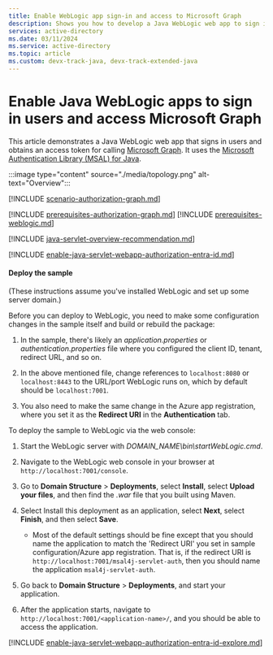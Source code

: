 ```yaml
---
title: Enable WebLogic app sign-in and access to Microsoft Graph
description: Shows you how to develop a Java WebLogic web app to sign in users and call Microsoft Graph with the Microsoft identity platform.
services: active-directory
ms.date: 03/11/2024
ms.service: active-directory
ms.topic: article
ms.custom: devx-track-java, devx-track-extended-java
---
```


# Enable Java WebLogic apps to sign in users and access Microsoft Graph

This article demonstrates a Java WebLogic web app that signs in users and obtains an access token for calling [Microsoft Graph](/graph/overview). It uses the [Microsoft Authentication Library (MSAL) for Java](https://github.com/AzureAD/microsoft-authentication-library-for-java).

:::image type="content" source="./media/topology.png" alt-text="Overview":::

[!INCLUDE [scenario-authorization-graph.md](includes/scenario-authorization-graph.md)]

[!INCLUDE [prerequisites-authorization-graph.md](includes/prerequisites-authorization-graph.md)]
[!INCLUDE [prerequisites-weblogic.md](includes/prerequisites-weblogic.md)]

[!INCLUDE [java-servlet-overview-recommendation.md](includes/java-servlet-overview-recommendation.md)]

[!INCLUDE [enable-java-servlet-webapp-authorization-entra-id.md](includes/enable-java-servlet-webapp-authorization-entra-id.md)]

#### Deploy the sample

(These instructions assume you've installed WebLogic and set up some server domain.)

Before you can deploy to WebLogic, you need to make some configuration changes in the sample itself and build or rebuild the package:

1. In the sample, there's likely an *application.properties* or *authentication.properties* file where you configured the client ID, tenant, redirect URL, and so on.

1. In the above mentioned file, change references to `localhost:8080` or `localhost:8443` to the URL/port WebLogic runs on, which by default should be `localhost:7001`.

1. You also need to make the same change in the Azure app registration, where you set it as the **Redirect URI** in the **Authentication** tab.

To deploy the sample to WebLogic via the web console:

1. Start the WebLogic server with *DOMAIN_NAME\bin\startWebLogic.cmd*.

1. Navigate to the WebLogic web console in your browser at `http://localhost:7001/console`.

1. Go to **Domain Structure** > **Deployments**, select **Install**, select **Upload your files**, and then find the *.war* file that you built using Maven.

1. Select Install this deployment as an application, select **Next**, select **Finish**, and then select **Save**.

    - Most of the default settings should be fine except that you should name the application to match the 'Redirect URI' you set in sample configuration/Azure app registration. That is, if the redirect URI is `http://localhost:7001/msal4j-servlet-auth`, then you should name the application `msal4j-servlet-auth`.
1. Go back to **Domain Structure** > **Deployments**, and start your application.

1. After the application starts, navigate to `http://localhost:7001/<application-name>/`, and you should be able to access the application.

[!INCLUDE [enable-java-servlet-webapp-authorization-entra-id-explore.md](includes/enable-java-servlet-webapp-authorization-entra-id-explore.md)]
